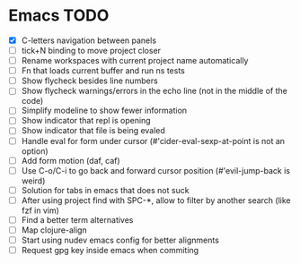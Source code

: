 # Emacs TODO

- [x] C-letters navigation between panels
- [ ] tick+N binding to move project closer
- [ ] Rename workspaces with current project name automatically
- [ ] Fn that loads current buffer and run ns tests
- [ ] Show flycheck besides line numbers
- [ ] Show flycheck warnings/errors in the echo line (not in the middle of the code)
- [ ] Simplify modeline to show fewer information
- [ ] Show indicator that repl is opening
- [ ] Show indicator that file is being evaled
- [ ] Handle eval for form under cursor (#'cider-eval-sexp-at-point is not an option)
- [ ] Add form motion (daf, caf)
- [ ] Use C-o/C-i to go back and forward cursor position (#'evil-jump-back is weird)
- [ ] Solution for tabs in emacs that does not suck
- [ ] After using project find with SPC-*, allow to filter by another search (like fzf in vim)
- [ ] Find a better term alternatives
- [ ] Map clojure-align
- [ ] Start using nudev emacs config for better alignments
- [ ] Request gpg key inside emacs when commiting
